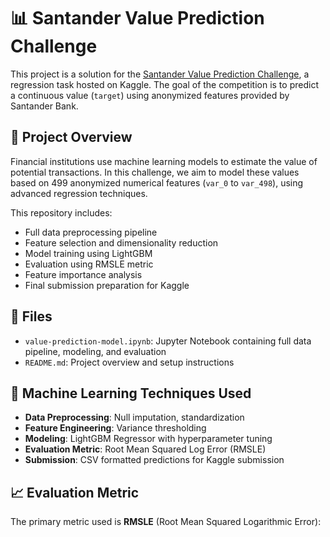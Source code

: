 # 📊 Santander Value Prediction Challenge

This project is a solution for the [Santander Value Prediction Challenge](https://www.kaggle.com/competitions/santander-value-prediction-challenge), a regression task hosted on Kaggle. The goal of the competition is to predict a continuous value (`target`) using anonymized features provided by Santander Bank.

## 🚀 Project Overview

Financial institutions use machine learning models to estimate the value of potential transactions. In this challenge, we aim to model these values based on 499 anonymized numerical features (`var_0` to `var_498`), using advanced regression techniques.

This repository includes:

- Full data preprocessing pipeline  
- Feature selection and dimensionality reduction  
- Model training using LightGBM  
- Evaluation using RMSLE metric  
- Feature importance analysis  
- Final submission preparation for Kaggle  

## 📁 Files

- `value-prediction-model.ipynb`: Jupyter Notebook containing full data pipeline, modeling, and evaluation  
- `README.md`: Project overview and setup instructions  

## 🧠 Machine Learning Techniques Used

- **Data Preprocessing**: Null imputation, standardization  
- **Feature Engineering**: Variance thresholding  
- **Modeling**: LightGBM Regressor with hyperparameter tuning  
- **Evaluation Metric**: Root Mean Squared Log Error (RMSLE)  
- **Submission**: CSV formatted predictions for Kaggle submission  

## 📈 Evaluation Metric

The primary metric used is **RMSLE** (Root Mean Squared Logarithmic Error):

